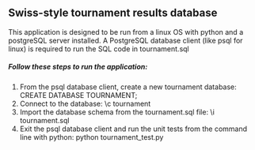 ## Swiss-style tournament results database

This application is designed to be run from a linux OS with python and a postgreSQL server installed.
A PostgreSQL database client (like psql for linux) is required to run the SQL code in tournament.sql

##### Follow these steps to run the application:

1. From the psql database client, create a new tournament database:
	CREATE DATABASE TOURNAMENT;
2. Connect to the database:
	\c tournament
3. Import the database schema from the tournament.sql file:
	\i tournament.sql
4. Exit the psql database client and run the unit tests from the command 		line with python:
	python tournament_test.py 
